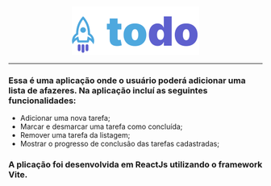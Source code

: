 <div align="center">
  
  ![logo](src/assets/logo-todo.svg)
  ___ 
</div>

### Essa é uma aplicação onde o usuário poderá adicionar uma lista de afazeres. Na aplicação incluí as seguintes funcionalidades:

- Adicionar uma nova tarefa;
- Marcar e desmarcar uma tarefa como concluída;
- Remover uma tarefa da listagem;
- Mostrar o progresso de conclusão das tarefas cadastradas;

### A plicação foi desenvolvida em ReactJs utilizando o framework Vite.

